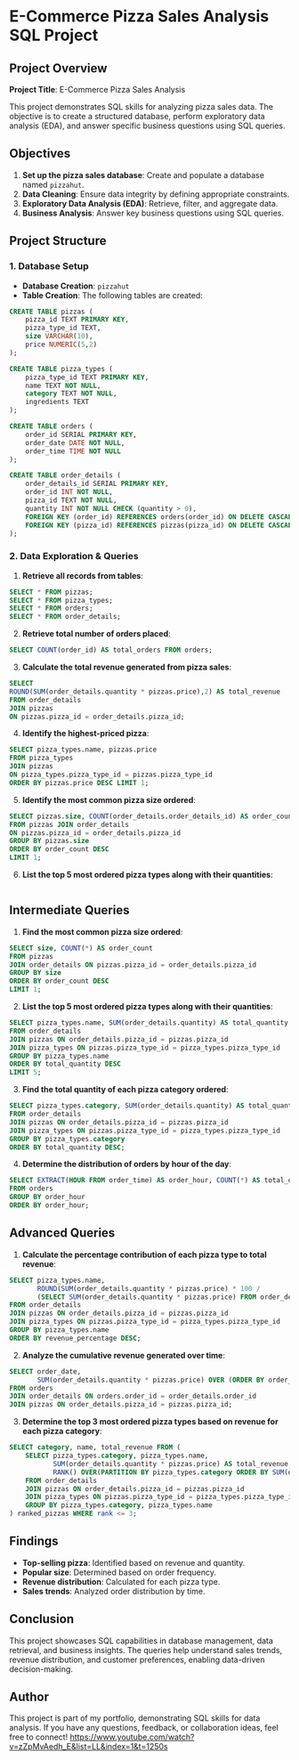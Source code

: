 # E-Commerce Pizza Sales Analysis SQL Project

## Project Overview

**Project Title**: E-Commerce Pizza Sales Analysis  

This project demonstrates SQL skills for analyzing pizza sales data. The objective is to create a structured database, perform exploratory data analysis (EDA), and answer specific business questions using SQL queries.

## Objectives

1. **Set up the pizza sales database**: Create and populate a database named `pizzahut`.
2. **Data Cleaning**: Ensure data integrity by defining appropriate constraints.
3. **Exploratory Data Analysis (EDA)**: Retrieve, filter, and aggregate data.
4. **Business Analysis**: Answer key business questions using SQL queries.

## Project Structure

### 1. Database Setup

- **Database Creation**: `pizzahut`
- **Table Creation**: The following tables are created:

```sql
CREATE TABLE pizzas (
    pizza_id TEXT PRIMARY KEY,
    pizza_type_id TEXT,
    size VARCHAR(10),
    price NUMERIC(5,2)
);

CREATE TABLE pizza_types (
    pizza_type_id TEXT PRIMARY KEY,
    name TEXT NOT NULL,
    category TEXT NOT NULL,
    ingredients TEXT
);

CREATE TABLE orders (
    order_id SERIAL PRIMARY KEY,
    order_date DATE NOT NULL,
    order_time TIME NOT NULL
);

CREATE TABLE order_details (
    order_details_id SERIAL PRIMARY KEY,
    order_id INT NOT NULL,
    pizza_id TEXT NOT NULL,
    quantity INT NOT NULL CHECK (quantity > 0),
    FOREIGN KEY (order_id) REFERENCES orders(order_id) ON DELETE CASCADE,
    FOREIGN KEY (pizza_id) REFERENCES pizzas(pizza_id) ON DELETE CASCADE
);
```

### 2. Data Exploration & Queries

1. **Retrieve all records from tables**:
```sql
SELECT * FROM pizzas;
SELECT * FROM pizza_types;
SELECT * FROM orders;
SELECT * FROM order_details;
```

2. **Retrieve total number of orders placed**:
```sql
SELECT COUNT(order_id) AS total_orders FROM orders;
```

3. **Calculate the total revenue generated from pizza sales**:
```sql
SELECT 
ROUND(SUM(order_details.quantity * pizzas.price),2) AS total_revenue
FROM order_details 
JOIN pizzas
ON pizzas.pizza_id = order_details.pizza_id;
```

4. **Identify the highest-priced pizza**:
```sql
SELECT pizza_types.name, pizzas.price
FROM pizza_types
JOIN pizzas
ON pizza_types.pizza_type_id = pizzas.pizza_type_id
ORDER BY pizzas.price DESC LIMIT 1;
```

5. **Identify the most common pizza size ordered**:
```sql
SELECT pizzas.size, COUNT(order_details.order_details_id) AS order_count
FROM pizzas JOIN order_details
ON pizzas.pizza_id = order_details.pizza_id
GROUP BY pizzas.size
ORDER BY order_count DESC
LIMIT 1;
```

6. **List the top 5 most ordered pizza types along with their quantities**:
```sql

```


## Intermediate Queries

1. **Find the most common pizza size ordered**:
```sql
SELECT size, COUNT(*) AS order_count
FROM pizzas 
JOIN order_details ON pizzas.pizza_id = order_details.pizza_id
GROUP BY size
ORDER BY order_count DESC
LIMIT 1;
```

2. **List the top 5 most ordered pizza types along with their quantities**:
```sql
SELECT pizza_types.name, SUM(order_details.quantity) AS total_quantity
FROM order_details
JOIN pizzas ON order_details.pizza_id = pizzas.pizza_id
JOIN pizza_types ON pizzas.pizza_type_id = pizza_types.pizza_type_id
GROUP BY pizza_types.name
ORDER BY total_quantity DESC
LIMIT 5;
```

3. **Find the total quantity of each pizza category ordered**:
```sql
SELECT pizza_types.category, SUM(order_details.quantity) AS total_quantity
FROM order_details
JOIN pizzas ON order_details.pizza_id = pizzas.pizza_id
JOIN pizza_types ON pizzas.pizza_type_id = pizza_types.pizza_type_id
GROUP BY pizza_types.category
ORDER BY total_quantity DESC;
```

4. **Determine the distribution of orders by hour of the day**:
```sql
SELECT EXTRACT(HOUR FROM order_time) AS order_hour, COUNT(*) AS total_orders
FROM orders
GROUP BY order_hour
ORDER BY order_hour;
```

## Advanced Queries

1. **Calculate the percentage contribution of each pizza type to total revenue**:
```sql
SELECT pizza_types.name, 
       ROUND(SUM(order_details.quantity * pizzas.price) * 100 / 
       (SELECT SUM(order_details.quantity * pizzas.price) FROM order_details JOIN pizzas ON order_details.pizza_id = pizzas.pizza_id), 2) AS revenue_percentage
FROM order_details
JOIN pizzas ON order_details.pizza_id = pizzas.pizza_id
JOIN pizza_types ON pizzas.pizza_type_id = pizza_types.pizza_type_id
GROUP BY pizza_types.name
ORDER BY revenue_percentage DESC;
```

2. **Analyze the cumulative revenue generated over time**:
```sql
SELECT order_date, 
       SUM(order_details.quantity * pizzas.price) OVER (ORDER BY order_date) AS cumulative_revenue
FROM orders
JOIN order_details ON orders.order_id = order_details.order_id
JOIN pizzas ON order_details.pizza_id = pizzas.pizza_id;
```

3. **Determine the top 3 most ordered pizza types based on revenue for each pizza category**:
```sql
SELECT category, name, total_revenue FROM (
    SELECT pizza_types.category, pizza_types.name, 
           SUM(order_details.quantity * pizzas.price) AS total_revenue,
           RANK() OVER(PARTITION BY pizza_types.category ORDER BY SUM(order_details.quantity * pizzas.price) DESC) AS rank
    FROM order_details
    JOIN pizzas ON order_details.pizza_id = pizzas.pizza_id
    JOIN pizza_types ON pizzas.pizza_type_id = pizza_types.pizza_type_id
    GROUP BY pizza_types.category, pizza_types.name
) ranked_pizzas WHERE rank <= 3;
```

## Findings

- **Top-selling pizza**: Identified based on revenue and quantity.
- **Popular size**: Determined based on order frequency.
- **Revenue distribution**: Calculated for each pizza type.
- **Sales trends**: Analyzed order distribution by time.

## Conclusion

This project showcases SQL capabilities in database management, data retrieval, and business insights. The queries help understand sales trends, revenue distribution, and customer preferences, enabling data-driven decision-making.

## Author
This project is part of my portfolio, demonstrating SQL skills for data analysis. If you have any questions, feedback, or collaboration ideas, feel free to connect!
https://www.youtube.com/watch?v=zZpMvAedh_E&list=LL&index=1&t=1250s


